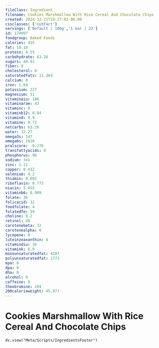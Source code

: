```yaml
---
fileClass: Ingredient
filename: Cookies Marshmallow With Rice Cereal And Chocolate Chips
created: 2024-12-21T19:27:02-06:00
cssclasses: ['nutFact']
servings: ['Default | 100g','1 bar | 22']
id: 174097
foodgroup: Baked Foods
calories: 435
fat: 18.18
protein: 4.55
carbohydrate: 63.26
sugars: 40.91
fiber: 0
cholesterol: 0
saturatedfats: 11.364
calcium: 0
iron: 1.64
potassium: 227
magnesium: 51
vitaminaiu: 186
vitaminarae: 43
vitaminc: 0
vitaminb12: 0.04
vitamind: 0.9
vitamine: 0.72
netcarbs: 63.26
water: 12.27
omega3s: 147
omega6s: 1626
pralscore: -0.276
transfattyacids: 0
phosphorus: 98
sodium: 341
zinc: 1.11
copper: 0.432
selenium: 4.2
thiamin: 0.682
riboflavin: 0.773
niacin: 5.455
vitaminb6: 0.909
folate: 36
folicacid: 32
foodfolate: 4
folatedfe: 59
choline: 8.2
retinol: 40
carotenebeta: 32
carotenealpha: 0
lycopene: 0
luteinzeaxanthin: 4
vitamindiu: 36
vitamink: 6.9
monounsaturatedfat: 4207
polyunsaturatedfat: 1773
epa: 0
dpa: 0
dha: 0
alcohol: 0
caffeine: 8
theobromine: 204
200calorieweight: 45.977
---
```


# Cookies Marshmallow With Rice Cereal And Chocolate Chips

```dataviewjs
dv.view("Meta/Scripts/IngredientsFooter")
```